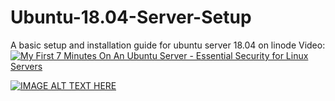 # Ubuntu-18.04-Server-Setup
A basic setup and installation guide for ubuntu server 18.04 on linode
Video: [![My First 7 Minutes On An Ubuntu Server - Essential Security for Linux Servers](https://img.youtube.com/vi/KjuSf_aPYFg/0.jpg)](https://www.youtube.com/watch?v=KjuSf_aPYFg)

[![IMAGE ALT TEXT HERE](http://img.youtube.com/vi/KjuSf_aPYFg/0.jpg)](http://www.youtube.com/watch?v=KjuSf_aPYFg)
